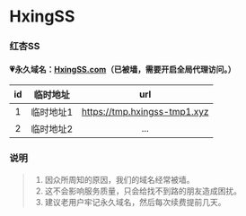 # HxingSS

### 红杏SS

#### 💗永久域名：[HxingSS.com](http://hxingss.com)（已被墙，需要开启全局代理访问。）

|  id  | 临时地址  | url |
| :----: | :----: | :----: |
| 1 | 临时地址1 | https://tmp.hxingss-tmp1.xyz |
| 2 | 临时地址2 | ... |

### 说明

> 1. 因众所周知的原因，我们的域名经常被墙。
> 2. 这不会影响服务质量，只会给找不到路的朋友造成困扰。
> 3. 建议老用户牢记永久域名，然后每次续费提前几天。
